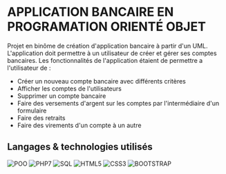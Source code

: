 # APPLICATION BANCAIRE EN PROGRAMATION ORIENTÉ OBJET
Projet en binôme de création d'application bancaire à partir d'un UML. L'application doit permettre à un utilisateur de créer et gérer ses comptes bancaires.
Les fonctionnalités de l'application étaient de permettre a l'utilisateur de  :

* Créer un nouveau compte bancaire avec différents critères
* Afficher les comptes de l'utilisateurs
* Supprimer un compte bancaire
* Faire des versements d'argent sur les comptes par l'intermédiaire d'un formulaire
* Faire des retraits
* Faire des virements d'un compte à un autre

## Langages & technologies utilisés
![POO](https://img.shields.io/badge/-POO-brown.svg)
![PHP7](https://img.shields.io/badge/-PHP7-green.svg)
![SQL](https://img.shields.io/badge/-SQL-yellow.svg)
![HTML5](https://img.shields.io/badge/-HTML5-orange.svg)
![CSS3](https://img.shields.io/badge/-CSS3-blue.svg)
![BOOTSTRAP](https://img.shields.io/badge/-BOOTSTRAP-PURPLE.svg)
